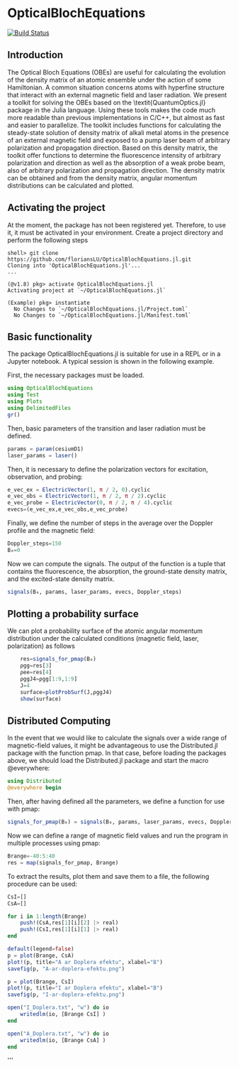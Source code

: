 # OpticalBlochEquations
[![Build Status](https://github.com/floriansLU/OpticalBlochEquations.jl/actions/workflows/CI.yml/badge.svg?branch=master)](https://github.com/floriansLU/OpticalBlochEquations.jl/actions/workflows/CI.yml?query=branch%3Amaster)

## Introduction
The Optical Bloch Equations (OBEs) are useful for calculating the evolution of the density matrix of an atomic ensemble under the action of some Hamiltonian. A common situation concerns atoms with hyperfine structure that interact with an external magnetic field and laser radiation. We present a toolkit for solving the OBEs based on the \textit{QuantumOptics.jl} package in the Julia language. Using these tools makes the code much more readable than previous implementations in C/C++, but almost as fast and easier to parallelize. The toolkit includes functions for calculating the steady-state solution of density matrix of alkali metal atoms in the presence of an external magnetic field and exposed to a pump laser beam of arbitrary polarization and propagation direction. Based on this density matrix, the toolkit offer functions to determine the fluorescence intensity of arbitrary polarization and direction as well as the absorption of a weak probe beam, also of arbitrary polarization and propagation direction. The density matrix can be obtained and from the density matrix, angular momentum distributions can be calculated and plotted.

## Activating the project
At the moment, the package has not been registered yet. Therefore, to use it, it must be activated in your environment. Create a project directory and perform the following steps
```
shell> git clone https://github.com/floriansLU/OpticalBlochEquations.jl.git
Cloning into 'OpticalBlochEquations.jl'...
...

(@v1.8) pkg> activate OpticalBlochEquations.jl
Activating project at `~/OpticalBlochEquations.jl`

(Example) pkg> instantiate
  No Changes to `~/OpticalBlochEquations.jl/Project.toml`
  No Changes to `~/OpticalBlochEquations.jl/Manifest.toml`
```


## Basic functionality
The package OpticalBlochEquations.jl is suitable for use in a REPL or in a Jupyter notebook. 
A typical session is shown in the following example. 

First, the necessary packages must be loaded. 

```julia
using OpticalBlochEquations
using Test
using Plots
using DelimitedFiles
gr()
```

Then, basic parameters of the transition and laser radiation must be defined.

```julia
params = param(cesiumD1)
laser_params = laser()
```

Then, it is necessary to define the polarization vectors for excitation, observation, and probing:

```julia
e_vec_ex = ElectricVector(1, π / 2, 0).cyclic
e_vec_obs = ElectricVector(1, π / 2, π / 2).cyclic
e_vec_probe = ElectricVector(0, π / 2, π / 4).cyclic
evecs=(e_vec_ex,e_vec_obs,e_vec_probe)
```

Finally, we define the number of steps in the average over the Doppler profile and the magnetic field:

```julia
Doppler_steps=150
B₀=0
```

Now we can compute the signals. The output of the function is a tuple that contains the fluorescence, the absorption, the ground-state density matrix, and the excited-state density matrix.

```julia
signals(B₀, params, laser_params, evecs, Doppler_steps)
```

## Plotting a probability surface
We can plot a probability surface of the atomic angular momentum distribution under the calculated conditions (magnetic field, laser, polarization) as follows
```julia
    res=signals_for_pmap(B₀)
    ρgg=res[3]
    ρee=res[4]
    ρggJ4=ρgg[1:9,1:9]
    J=4
    surface=plotProbSurf(J,ρggJ4)
    show(surface)
```


## Distributed Computing
In the event that we would like to calculate the signals over a wide range of magnetic-field values, it might be advantageous to use the Distributed.jl package with the function pmap. 
In that case, before loading the packages above, we should load the Distributed.jl package and start the macro @everywhere:

```julia
using Distributed
@everywhere begin
```

Then, after having defined all the parameters, we define a function for use with pmap:

```julia
signals_for_pmap(B₀) = signals(B₀, params, laser_params, evecs, Doppler_steps)
```

Now we can define a range of magnetic field values and run the program in multiple processes using pmap:

```julia
Brange=-40:5:40  
res = map(signals_for_pmap, Brange)
```

To extract the results, plot them and save them to a file, the following procedure can be used:

```julia
CsI=[]
CsA=[]

for i in 1:length(Brange)
    push!(CsA,res[1][i][2] |> real)
    push!(CsI,res[1][i][1] |> real)
end

default(legend=false)
p = plot(Brange, CsA)
plot!(p, title="A ar Doplera efektu", xlabel="B")
savefig(p, "A-ar-doplera-efektu.png")

p = plot(Brange, CsI)
plot!(p, title="I ar Doplera efektu", xlabel="B")
savefig(p, "I-ar-doplera-efektu.png")

open("I_Doplera.txt", "w") do io       
    writedlm(io, [Brange CsI] )               
end                                   

open("A_Doplera.txt", "w") do io       
    writedlm(io, [Brange CsA] )                
end
```
'''

